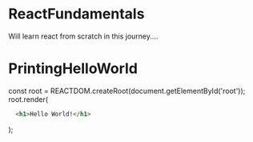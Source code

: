 # ReactFundamentals
Will learn react from scratch in this journey....


# PrintingHelloWorld
const root = REACTDOM.createRoot(document.getElementById('root'));
root.render(
```html
  <h1>Hello World!</h1>
```
);
